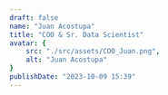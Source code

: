 ```yaml
---
draft: false
name: "Juan Acostupa"
title: "COO & Sr. Data Scientist"
avatar: {
    src: "./src/assets/COO_Juan.png",
    alt: "Juan Acostupa"
}
publishDate: "2023-10-09 15:39"
---
```

